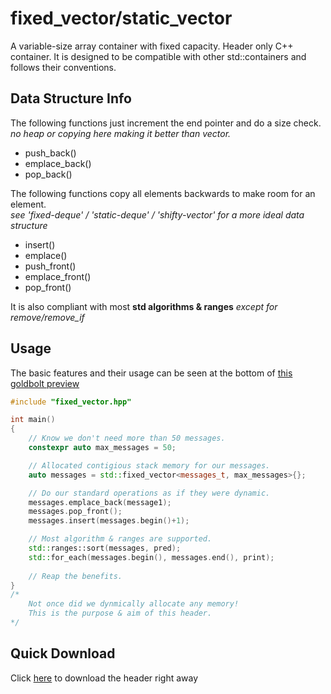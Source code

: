 # fixed_vector/static_vector
A variable-size array container with fixed capacity. Header only C++ container. It is designed to be compatible with other std::containers and follows their conventions. 

## Data Structure Info
The following functions just increment the end pointer and do a size check. <br>
*no heap or copying here making it better than vector.*
 - push_back()
 - emplace_back() 
 - pop_back()

The following functions copy all elements backwards to make room for an element. <br>
*see 'fixed-deque' / 'static-deque' / 'shifty-vector' for a more ideal data structure*
 - insert() 
 - emplace()
 - push_front() 
 - emplace_front()
 - pop_front()

It is also compliant with most **std algorithms & ranges**
*except for remove/remove_if*

## Usage 
The basic features and their usage can be seen at the bottom of [this goldbolt preview](https://godbolt.org/#z:OYLghAFBqd5QCxAYwPYBMCmBRdBLAF1QCcAaPECAM1QDsCBlZAQwBtMQBGAFlJvoCqAZ0wAFAB4gA5AAYppAFZdSrZrVDIApACYAQjt2kR7ZATx1KmWugDCqVgFcAtrRABmAOykr6ADJ5aTAA5ZwAjTGJ3AA4o0gAHVCFCc1o7Rxd3LwSkszp/QJCncMi3GKNME1zaBgJmYgI051dPcsqUmrqCfOCwiOjYoVr6xoyWwc7uwuL%2BgEojVAdiZA4pHTcA5EcsAGpNNxtCCOYiYj3sTRkAQTWNrcxd/YDktjwALwiAfVY8QbOL6%2B061omwcOz2NkGWHEyziBD%2BVxuwLuDwhcTU8IBQJBYP2bGAJEICCcGP%2BBEwTjiqjJ4IIAE84lZmE57gAVUjbSEgEBJd4fAjbBgYzbMIRCbZUPDiTDoD4AN0wphIuwRHn0VziDlC32QIH%2B2312wA9IbtnSGUI9QaHEl1NtZWwHJg%2BfT7ga3e69gARbYsvZqy5u60BYDbBIBMnEd1Rj1ub0sgBUfst%2BqDtrQtEGHzD9Ai0YNXu26cGPsTbn9gZtIeImCoESsyzzUYLvu0ADYk1cK8HC3RM9Xa9Xga6m7Gexn%2BS322Xk9tUyGeU6zcPG/qC5zuW9Fx2A1bK9t8FQB/XFy68wXYcQD1Q%2Bduu7bDsRjkqV27m6Xy7vu0WCB8H0/I2eo7fiWt6fra1bysQIi/hG/7RmuBDoFyEERNBf4nOC6EkH806dmBIbfh8KFQU6WGRghSEgMRaGwRh%2ByEWROH%2BnExB4PaZK6nh%2Br2o4J4MtsTgfOgxzMJoACsuiCmJnqgfqC7OvxgksGiyCELSskcpuCn3IJC7bhqWp4DqM7GmOgzEA4ipQTO36YOILHipK0pygqJwQDMyo7lGIACR8ynMKpdIQAwcy%2BQuEAyB5q5cbsqqaB4MkxbZ9mRhKUoyvKVkQOuTxmC87zEF8PxwvsvpuNg2zfIMHkzm6PlKcwKlqcFoW6ZuEBVQQAB04UzDMM7xR%2BUbrkIaK0OCZUVQQFIPN6g2%2BcJtTsoKCUaW665oHEtIdcVXXhMAATueynVdT4R2mhSe2YAdtDuf1uFebFiWPaZZEWjF4n6BJtAYD8LCXuJMnSWZZIpdsZEvm6%2B2HR5P12TCJVDbsEmfT9%2BBCP96CA4DIN2Q5DG0c%2B0bQ7dHnAXD0KYLCGmfajv0Y3UWPSTjyUORDkP6mdsOoPDVOIwNKPffTmPY8DrORgTRwnI2XMg9sFMI7eAtfboaN/YzoveuL2zUaRhMAe6xAk%2B58s85T1MPa%2Bguq8LGvM2Lvag/jjtEZgkE0VLSpG9dMNywrfM09basMwD9ta47eORrrMGewbbqDugJv%2BxbSO00L6Mi2HuNg4R0cQwnJvk2bisPcrdMZ3bQPh%2BOkcgzHj7S3myDG2Tjum7zKdl%2Bn6uh1X2fO%2BO9dwU3stFx3/MfUHtu9yzEc5y7ef64W3s3YXbfJxPj1pzbFczw7Nfz4Pi%2Bx8vo/r8XAelzFpn%2BYF6mTyrweZ332uhKg9jbOSsLba347t%2Bbm8raP2nkzF%2Bc8HLySXJpd4a8/4b0DsA3eoDZ4HwgVpKBt9mq/2LPAq%2BL0TQVHJFYfkAVliii7jvHuyD96DFrv2OsQ5oyoAZA3bCgtPTZUQlySB8t7qpynkgzW/cJYLxrAwhszDY5pw4SNdBvCQYIPLlQoR2t6GDgbFGY4nDKI8NoHwihT9K4oNoYfPsYj1H3C0bI3k/I9EKMtvmARyis6qPMceaMVBiB0AIO5RR3cQ7UOriYgeZijyMM8d42BvwHGricQElR4Co5uMYVGUIAUADWviYnI0Qc4sBqCRFH2SQ2NJyBMnYMAQaUyi1mDbFIZgchD8lHxJcYkn02x4zRhqUnC%2Bncmn%2BOfsYp2hTiwsg6fuESUTbG9MqfqUyThfoSlQjOMkFIqSYHBMKUUXUdnbEuMQYAFpyrCJ1sU%2B4X9VDLA%2BKUzJ%2BzDk6HbG2HZXU6kHKEPomKqzKTHA2fRVQ2zdl3KORVVxYSGwXICk6CJ9AIBAoeQ855rzDkfMetrWUqA8DoFDNaBA1yMkQGApObY4gUVujRRirFGohC4puRAScDziWkoNOSzF2LqUfGhT4wlDKSUaRZZSnFHKvEwvpW2RlfK2notZQkOIeKylZKRvy0MzChWRJRSsiF1I/kiiEIiuFxztYQwhcsAlLsIbZGSHQdkcK2wIt2XUZFEqCngyXgEEQ9RTWD3NYkS1tB2TcrFby7JhrXUZgiFys1S8LVVHZKK1s4q8FulMiyAA8p6FNAlmC0nCM8kyJoQ0nzdeGz1mZvU5BSOySBp4/VyyJUGpGpkvnrM2f8sUABJWgGoCBtpKiCtpEMi0eslqwyM0aK3bA7V2ntjkoIEHZJOhw3b%2BT/IIEyuZ%2Bb%2B2hvdRGr1UafUxo5FwkAuU8D5U%2BJ1CaZxwasDXSco1j4RAlp/GW31t7k1pozU4LNOadl5oLSOz%2BD7MBPqHtLCUs7/WRpPiu29SrNiYDqD08eTrgmRilVi6s4VrGLl4dueKMk8FNp%2BTSF0tAmSskrUenhgpyr/G3oYveQThmmlI%2BRxy6UXJWQmqQGj2AuQQzSs5TKdEbBsl41yFu/8EaxSRtWAgixaC7DbIJGpn0ZDY1LqtK4RGtU2CXGR5kPpKM6LkbxujcTBk0OY/ptjgmMquWwqVHjZwuTDrgnZzjImxMuZAJJseACZMzjkwppTrYVMiTUxp/0%2BHSSat%2BXp1jhm2SHpMzYgUJILNGKs7XGzhmPPCcc6J5z5V%2BNL3yw504TnxMgFlhvQLMVgvEEUw88LtRPptXeFFujWnLg6fi7lijKXuGmYy7klp%2BTUMsYZAZ%2B45WuNVZ825sDTl7PzaK9Vs%2BcCZn1ceo15rymhIRYkh1jZzNNPPVi2s4j%2BwBtGaGxuNLZmESZcYyc27c2vPFb41RN2qE9Ynw%2B4V7zJWqKSbq4NILmB5NNfu8fEdEACAIB%2BAAWjOFzdVPW%2Bskem2x5L2G%2BTpdo89sblmmM5cS7Nlbnmgdfdc6I92/2AOA8q%2BtnzK9fb%2BekxDhrUOQvrjh/%2BBHSOhCo/KujvDmO4vY8ZEl4zw3HujeaaTt7FP2NCYq9x6rAvlscYKyz4H32C7c3Hjt%2BOvOYf89%2ByRUDJAhco7OC3DHz0sc3dV3jqjI2ifXBe4ElXOO8tU715rxb9O/s29SoHjXC2QdG79tt7nu3zeKctwz8PduRcO59qTJ3dHtNS9d/7wb%2BP%2BRPe9yTrLZOwbvcj2tg3dPd0A5r596rzcs9TKk3zU3Bo9uhda6JCS6mzvRcl1d3Tt33epZw6X%2BjICEnOur7rqPrOQdLaVMz4PK/Ns4Pj3FHn0P9thcO2147Hw9JD%2B687/PCXC93eL4T84xOlcV79zLyni/a%2B05QKH63Amm805b%2BzqTHHibgnmbvvrDlbh7PDojvbmLtYHdBLpfqPv1m7nLg9lPorgMs/trAvurh/i3t/lAe5n/vrp/sgLHpzp3qAd3knhAanmROnqLtgI7ogbnr1lfuPmgdRpgZQuNkMrXG/B/OvtHt9l/EFBUh3rCF3vqD3hACdrNAWJFKwXnsgdLjNrfh7grl7jPoIq0s6nfsIcvt9r1MAQFtQTIbQSdsoewaoQXq/hoZPgTtPj7nPpNgYSQRvt9pguIaYVzrvonuAQ1E1HSNYZdt8mPqgfdtwdoS4XoZNrgats3mzmcmrokf/j5pIiOtItovLjhnYuYeDFQBAM1vsNsDINsEqCUecKOCdjVNbA4LQN8OkhUOpFnAUW6Ijl4gAO73YLA/ioDXiPjqDAY6DaDYAABK4xKa4xPkLIxAtI3YRAdSyAZCYofRFRVAOsagwA5y7AzI9Aoxt6MWe%2BIWfeqMXWKoSB4RKBN%2BE%2BuRThPBDGvuOBquhhdeX%2BRSYKb%2BeBSRIOmR/42Rd%2BdiwEBReARRJRNgZRFRkYVRBYtROSn0DRTRLRQi7RBonRqAPR64fRHwAxRE2xIx2gYxkx0xsx8xixqAyxqxFRi6GxWxwxn8exxChxNMPWYBpxR%2B/eqsFx1wI%2B1xahuOXBnuD%2BZeT%2Br2LxN%2Bbxn%2Bai7iUp1WVimheRNU/hboYJxRKIUJlRDw1R3o8J28SJeAzRrArRfcaJ%2BoGJWJR6OJeJQxOxEAoxExUxMxPo5JtoSx9SooNJ/IAx9JOxjJRCBxRJRxbJNBgRnJ5x5%2BlxYRzadh6hdx6BDxMR5e4pbSCR1OpBBBnx4i3xaRGZPmCpjhtiEhoJ4JGp5RWpOEupp%2Bm4dRKsBpRpJpOMZppoCA3RvRi6uJgxBJ9pRJjppJLpCxbplJHpaxtJPptpuxAZcIQZrJz07JMOZx30PJxxNh/JsZgpURwp5myZzxqZrxHhIhyEKRcpPmnKJsJZch1Z7wCho4kUCJEk9ZKJbRKp0YFp7Z/RXZwxPZxJTpPkP0/p%2BxJC/InKLJ2SK585imi5ugg%2BBGw%2BVxMZ1%2B9h8Z0RIpOheS/BVe%2B57%2BvxXhoiXxqR6ZnhXIZ5xZL5%2Boap8hXoihtZiJjRhpT5ppZF7ob52JHZNp3ZDpJJzp/5hCgFdSwFwq052gwZc5oZHJqmA%2By5fJCFnBm5WhqFsRE21mWFPx6RMex5B5RhEm%2BKypSMFFV59wVFt5NFD5dFDZqJTFHRrZmJ75nZ%2BJX5nFv5psAFxC/F4ogloFqcIZFhYZElug8hyO2wnAUl8F12iFcZQp8l25Ypu58%2BKluZRFHxoS2ZBFQeh5vmOlcsF5lFsY1F95ugj5xpFlSMVlbZrFH59ldpjl/ZPFTJ9AblIFM5YF3lpyvlR2/lBl2wgVwVkZvJF2Kha54VG5d%2BzhO5rhzGCYqVS%2B7x3SxuZhTFPeZx520ZYVslI1jxs%2BcRzGhKnSJ5IOs1vhVBC1lh4Zy1CIA1MlkR61XuLuNgWyuqgKbyQoe5kpml7xMp4Sb1n%2BxqTotKNqjyrYiKDq7y0hhRl5C4N5VZ3htIJlBVZlDFTZll6J1llplE7A6giOHwEQXixA35fZzpvM0o0oma4geATgzghYjUAUaknlA0LVUFVhwMBYdKORIANAxAXRGs%2Bw%2Bq2AEAwNMwzyfUNMegBgVh2Si14ZJ%2BEN3VIVK1ERtxkVGBN1V%2B91eqT1XuEp9he1huGl2FalohV2VyZ5/1dqLy/NoN%2BlENRlUNVNd8sNhVjZTNSN5pKN926NwAmN2Ntu1VBNlMRNWKX6pN5NTglNwR6kTVXlol6664zITgyAW0PZh%2BflPVno7ILWkt0FgM7IJ28YC4AxdKQt2SG0zC20Lc7IXM7ILcBgnAt6UFMFs02wLN647NnNAM3N6tvN/NgtRxItegYt0WJxC5GdMFoRF1q1V1ipiZIpSq2tXIVKNK%2BKAa8aJKFtRROVBGNtYd9t8NRVz5JVyNZVR67tntxAONeNXFPkhNWAAdzAQdFN0NtNH09NGdjNc0o44gwt%2BgfdBl1ht1a1k9Jez1zq6GU1%2BBPm89cqmScajKq94Nm4kNvk0N29yJu9jF%2B9Lth9aNVgHtuKXtuNPtl9ft19JNZN99ttNNEddNUdC07Vr9DdMdqA8oEA9aA0vdHVekZ11wY98tSFitU9/wM9X11WEDZ5S9MD2VnV1tiD5DdIyD9FqDiN6DLZmDXIx9uDp93tvZF9n8RDxNgdpDIdD9lDT91DxoMd5I8d206dydWdvew9tjOdedRRLIhdSMxdCdZdn88BoUVdegNdGkddTZ79n9otP9nDf9E9hZ9%2BAjkqFKoDOFc9gqZ50DK9EjVtuVNRfkMjMN%2BVDtxVtUB9Nl64ajWNGj%2BDWjTlV9ejt9Bjod1NIRxjW8LVZjR6sdljidUFKdadB2flMF2dBludm4%2BdLjt67jpdbeoUFd2wvjug/j2SgTTNo4DDTDLDH0bD/dF%2BbBETCtclSt09sTrKs9IAMqkD55TFlt8DUjd5%2BpO9jtc0ztyjRTR92DJ9Z9BDpsMBQ5yqsqNyj9TT1DyOyOGzUZ3DNxvDuz/DVwgjeteZIOJzJFsD69eVNzKDdzoNpVTzWDGN6jbzFTNVqAnzIYSxJzvzjTr4zTho5jcdCd1j7VfTdjNj0k7IcD7wyONdgz7wwzrjM4YzEAMznA5d3jldEzt6gLwLfVbBctYLEVELgDytthd1raat9yGtL1WtQjPmv%2BMLiVP1IGL6B6JtTy9qbyulM4Fz15UjQR9TOTKL8jaLzZLFzz2LpTuLP5/ZVTN9d9hj2Tfz5L1DwEzAi6lJAQUI9DtQZgyAWT0SEIADZwEAY6dAXVNDtQt6apIbdkZZ0J4M1gGbV6LLmAfUuTtz%2BTMUGLqNXI1pn5VVeLzpEMP0/IAQdoLwGGBJvr%2BYFLVL7TtLx%2Bug6bH9fjtj3bXJfbtj%2BbyOfbMwHLmAXLozR6m04zq8/UegfbgricPjEzBgI7fjtdGdI7iz3oTdR6LdXNNgPNfNJr3dATP9bDGkPeQ7n0e7sFmzoLApsusr0TULar6hRzWrqlsL32g6O6pae65aVqtaPKprMU5rhlGTm91rcj5le9BTGDmLqjLzOLmjbrvtyw/tJDwddTd8bbq4LVAbQb2bobCExwRkUbJUMbhZcbCbimgVfeqbRRfbmbSo7HebtRCHCNTtSjjrlElblVhJWHPkdbBL2bTb3wLbwxRHT0PLc7JdfLG7y7Ob4gq750MzW7szO7flj7DdH98z17X9%2Bg4ttB97Ekj7v9HBkT9xcr%2BzcVr12r6Vv7CVrnYaQ6UGAGjHsa8KgakHj00HCDVrdtRbqLJbj0Zbbt6HLrmH%2BNhDOHxD%2Bj%2BHRjwls5NkbcgbSxXHSz4b1HLA0bxeDH%2B6KQSbLHGkab6nHHkYuXFU%2BbhbtriHaDyHjz5bIAwnE559TlEnDbimPErKE58n4FBovL2n6nmn67i7m76n1den7VBnFEXICyKzO7ekN75n4Blnvbs3vVK5766ama2amAuaVwN8m6hannQHz6IHvqla6C1akGf8daKKjaKtraE6nai6PaV6/6cEgHert3B6C6S6M6gw86X3oPMG2453zqA6V3gPJ8vn92J6Z6hUF6pUV6eAN6eGL765b711jn8R8VhFrnZWGrIORwj6q%2Bo6pXdAgXZKWXZHuX3o4wEbNH4IxX5U8bdPTHybzArHEAuXkJ5ZtX1XlZjdPH4XdrkXeYgnFbbFVbonCXLqJ89bUnA3snOxw3LVY3qnO3UI1dk3wr03anUIa3m4gLt7FnPTC3u3T7ILXDlwB3n636J3v6Z3G6cPS8VPwGNPYPc6dcEM0PhGtnOzhPMTwDcTRz8GiGc1fhSM69ZRNnCr/9UTpe0Lf7iVmG7UQJDPBoapVR0jW96LhT7XJTeD3X/ZdmdoFWlNtA6vOf15SxiOxwlU6HOv1DSf40nDdGgItwoIMHNgE5wKffWIyI4ItAzgEQRkJI/fSIg/KI5g5kCGxI2hVw4YmaMM3WSM2XlJLE4YuYBY2RpHRADK6YtQAQEQ%2BfUYapF/zAV/xAPU7UNUsHUJN/jYxdtJ4I4ISm2gdg9AB/oEFq5igxC4dbQGtHbbUM3QFQEQKX2GhHoR%2BxFEgFjQCgIBPUl/YAWnXYRPo6kQbBlAW3mhf9%2BQP/UokP1/5gApA2wSgX6Cei3o/WrXYgSiAoGrAxINgWgDQOaoO8neSaE0Kj2%2BAFQioxYBlGkiSDIAQYFkUwCkBnCGFww7ITgOpmOQ19j%2BqoIKqQG0CkA3ApAbgAp2ySyD6A8gxQVNCRzqBcej0A/jmFxqEtb0hLU6IbV%2Br4o5mSMWwT9VObpdskLg%2BwaczcC3oLBEYO3OoHVSfITBwALqAD1sGeMlC2SPwREACHAAghj0WwSI0EoQA2Wvg1iJYLiEJCrKwYMIQjxcFCsuqTgmcDEKsEhDshyNXIbqwKFrt2QyOdwUjFKFZCzBOQ9QKdCAxxCroi7GwSEPaEihgMNQ9yGkI0j6C50Cgq9NNDiAaR%2BcBJIQFyAIBDEhA7NJwHELQI3JfwV3WIZMNCgn8meZ/MVIQNUE957gJoCAWWDoEaQmh1gy4RkP8HbCWh6JS6PCxSE2DLorgs8goPSGH8rBFICoXJEQGzDuEJAHxPcOiG3Cthvwh4eaUuix9caXwzIaCLgr/ApAcwVgNIDEjyBXAsgeQKgGkA2ADABgDkAsCWCGVAQnAeQAQGkByA%2BopAdJCADEgABOLqAyO4DaAGRMgDwK2CiBiQZA3AbkQyJUDSBuAmIqkTiOkDyA5hMgUgJSOxFzA4AsAGAIgC/wUhseEQcgJQDQAqj2AkQYUOoE4A8ipRWAWUEZEwAAA1PAJgC6Ippps0gckXwGx4Rg5hfLUUaQFCABA6gtIW0fIE1GAUU0jRT0diNIBYAv06gdgC6PwDVgpB8oOYYGLsgKhF0KwOQOQBzBojAx3wUII%2BHmJ2AsAXo6UaxCcBei5gVAVQIcnNGWjrRVgXMfwEYAsAwxPAPgN4mEBiBJAgYpQAK1UDqAUABIvQCoDwChA5hkAOYMwiqAxjkckIL0FoDYbaByiyOEMMjioBxALRXVKgOMDKTI4WIBLCrMjjYCsBlxQgNQMkE6yxhmA6AdAJhjFDrjpQagCNl1QADqO4u8XZAWG1Jkct4wrgQG3HfBgATHN8SKA/EABHBwGwDvFWRkc6AE4OuNYj2hkAtIO8ejGYBahpQyOYcWTTeBUdE2r45YccC9DaA7xuUMcRUE2KvinAPwSsGBIVCqAG4KQC8beJImihgw47BflgDAl4AoId4%2BwOgDHF0h2AyOd8exMgisBUAJ4pCcaPqBATdxr46sOgAaLCR6A5EzYDROpQnibKr4pIN%2BN4l0B3YZXVSXgHUkbiFk%2BoVSQsKMgfjGGEQYsZiS9BiQ7xQgLooQGQAIByJVAQNqwH5CviZJNYR8WUzvE/RkcDRa0MTVfEMhZJN418emC0l0AJRhCKQRYAgA%2BARgrgAVj4EmC9BIgArRjglOUCMcUpRQPoAK2MCuR2gQwBoPYCaDKACpMU6oMVJynTB8pxUzKXVImBX8pgeUuYEIGJHLAuAqI9ESKMDG4iqB4gKIK2GRytgdBuokMPqK6gyAppjdXAIQCVBrAa6FI0UTSLpE8jBRUgYUaQALE8iuonAHgNwE4CjSPAjIjwNoDEhiRSAWIpMf1IlEgApRMo6kaQHlFKi%2BiXadUaai1ERAgg5GaQINOGmjTCwHYiaW4CmlTT5A0oeaaxCQgCtqxTANgBwHrHVimxEgF0W2NIBdFHwcQQsRtIxFXSXR/UlNIui7R0l/pI0sacDKCpiQwZ5RCAHYC%2BnkQyRMwZabKLmAIAEMWASIEdFTFbSCx3AJkTEAulRA3AYkbQNwBkDaAPA3AS6ddLFFSA7pD0laXMDpHiyppYkDwDIAZFkj%2BZYkHgO2OkBuBepN08UdKKVkbTtARsuWSzOpFzAIprgbgEAA%3D)


``` C++
#include "fixed_vector.hpp"

int main()
{
    // Know we don't need more than 50 messages.
    constexpr auto max_messages = 50;

    // Allocated contigious stack memory for our messages.
    auto messages = std::fixed_vector<messages_t, max_messages>{};

    // Do our standard operations as if they were dynamic.
    messages.emplace_back(message1);
    messages.pop_front();
    messages.insert(messages.begin()+1);

    // Most algorithm & ranges are supported.
    std::ranges::sort(messages, pred);
    std::for_each(messages.begin(), messages.end(), print);
    
    // Reap the benefits.
}   
/*
    Not once did we dynmically allocate any memory! 
    This is the purpose & aim of this header.
*/
```


## Quick Download
Click [here](https://minhaskamal.github.io/DownGit/#/home?url=https://github.com/WillisMedwell/fixed_vector-static_vector/blob/main/fixed_vector.hpp) to download the header right away
